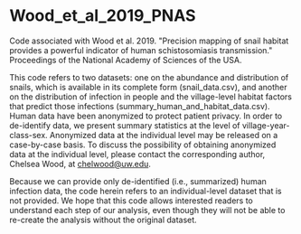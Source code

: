 # Wood_et_al_2019_PNAS
Code associated with Wood et al. 2019. "Precision mapping of snail habitat provides a powerful indicator of human schistosomiasis transmission." Proceedings of the National Academy of Sciences of the USA.

This code refers to two datasets: one on the abundance and distribution of snails, which is available in its complete form (snail_data.csv), and another on the distribution of infection in people and the village-level habitat factors that predict those infections (summary_human_and_habitat_data.csv). Human data have been anonymized to protect patient privacy. In order to de-identify data, we present summary statistics at the level of village-year-class-sex. Anonymized data at the individual level may be released on a case-by-case basis. To discuss the possibility of obtaining anonymized data at the individual level, please contact the corresponding author, Chelsea Wood, at chelwood@uw.edu.

Because we can provide only de-identified (i.e., summarized) human infection data, the code herein refers to an individual-level dataset that is not provided. We hope that this code allows interested readers to understand each step of our analysis, even though they will not be able to re-create the analysis without the original dataset.